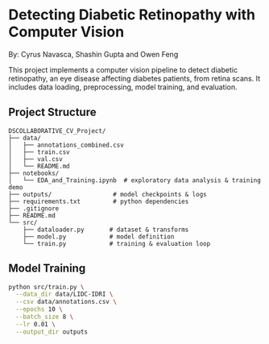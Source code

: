 # Detecting Diabetic Retinopathy with Computer Vision

By: Cyrus Navasca, Shashin Gupta and Owen Feng

This project implements a computer vision pipeline to detect diabetic retinopathy, an eye disease affecting diabetes patients, from retina scans. It includes data loading, preprocessing, model training, and evaluation.

## Project Structure

```
DSCOLLABORATIVE_CV_Project/
├── data/
│   ├── annotations_combined.csv
│   ├── train.csv
│   ├── val.csv
│   └── README.md           
├── notebooks/
│   └── EDA_and_Training.ipynb  # exploratory data analysis & training demo
├── outputs/                 # model checkpoints & logs
├── requirements.txt         # python dependencies
├── .gitignore
├── README.md
└── src/
    ├── dataloader.py       # dataset & transforms
    ├── model.py            # model definition
    └── train.py            # training & evaluation loop
```

## Model Training

   ```bash
   python src/train.py \
     --data_dir data/LIDC-IDRI \
     --csv data/annotations.csv \
     --epochs 10 \
     --batch_size 8 \
     --lr 0.01 \
     --output_dir outputs
   ```
